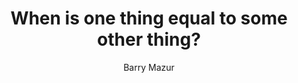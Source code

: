 ---
hidden: true
title: "When is one thing equal to some other thing?"
categories: articles
link: https://pdfs.semanticscholar.org/806a/92153c4b8d344edec45eece4ba105afd3dda.pdf
author: Barry Mazur
description: This was my first introduction to category theory, and it was a delight to read, kicking off my on again, off again relationship with the subject. In particular, I remember really enjoying the 10th section of characterizing the natural numbers as an initial object of a certain category.
---